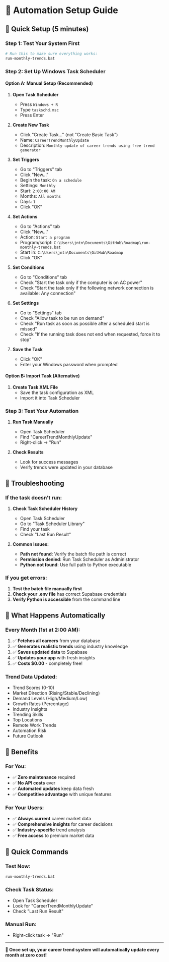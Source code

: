# 🤖 Automation Setup Guide

## 🎯 Quick Setup (5 minutes)

### Step 1: Test Your System First
```bash
# Run this to make sure everything works:
run-monthly-trends.bat
```

### Step 2: Set Up Windows Task Scheduler

#### Option A: Manual Setup (Recommended)

1. **Open Task Scheduler**
   - Press `Windows + R`
   - Type `taskschd.msc`
   - Press Enter

2. **Create New Task**
   - Click "Create Task..." (not "Create Basic Task")
   - Name: `CareerTrendMonthlyUpdate`
   - Description: `Monthly update of career trends using free trend generator`

3. **Set Triggers**
   - Go to "Triggers" tab
   - Click "New..."
   - Begin the task: `On a schedule`
   - Settings: `Monthly`
   - Start: `2:00:00 AM`
   - Months: `All months`
   - Days: `1`
   - Click "OK"

4. **Set Actions**
   - Go to "Actions" tab
   - Click "New..."
   - Action: `Start a program`
   - Program/script: `C:\Users\jntn\Documents\GitHub\Roadmap\run-monthly-trends.bat`
   - Start in: `C:\Users\jntn\Documents\GitHub\Roadmap`
   - Click "OK"

5. **Set Conditions**
   - Go to "Conditions" tab
   - Check "Start the task only if the computer is on AC power"
   - Check "Start the task only if the following network connection is available: Any connection"

6. **Set Settings**
   - Go to "Settings" tab
   - Check "Allow task to be run on demand"
   - Check "Run task as soon as possible after a scheduled start is missed"
   - Check "If the running task does not end when requested, force it to stop"

7. **Save the Task**
   - Click "OK"
   - Enter your Windows password when prompted

#### Option B: Import Task (Alternative)

1. **Create Task XML File**
   - Save the task configuration as XML
   - Import it into Task Scheduler

### Step 3: Test Your Automation

1. **Run Task Manually**
   - Open Task Scheduler
   - Find "CareerTrendMonthlyUpdate"
   - Right-click → "Run"

2. **Check Results**
   - Look for success messages
   - Verify trends were updated in your database

## 🔧 Troubleshooting

### If the task doesn't run:
1. **Check Task Scheduler History**
   - Open Task Scheduler
   - Go to "Task Scheduler Library"
   - Find your task
   - Check "Last Run Result"

2. **Common Issues:**
   - **Path not found**: Verify the batch file path is correct
   - **Permission denied**: Run Task Scheduler as Administrator
   - **Python not found**: Use full path to Python executable

### If you get errors:
1. **Test the batch file manually first**
2. **Check your .env file** has correct Supabase credentials
3. **Verify Python is accessible** from the command line

## 📅 What Happens Automatically

### Every Month (1st at 2:00 AM):
1. ✅ **Fetches all careers** from your database
2. ✅ **Generates realistic trends** using industry knowledge
3. ✅ **Saves updated data** to Supabase
4. ✅ **Updates your app** with fresh insights
5. ✅ **Costs $0.00** - completely free!

### Trend Data Updated:
- Trend Scores (0-10)
- Market Direction (Rising/Stable/Declining)
- Demand Levels (High/Medium/Low)
- Growth Rates (Percentage)
- Industry Insights
- Trending Skills
- Top Locations
- Remote Work Trends
- Automation Risk
- Future Outlook

## 🎯 Benefits

### For You:
- ✅ **Zero maintenance** required
- ✅ **No API costs** ever
- ✅ **Automated updates** keep data fresh
- ✅ **Competitive advantage** with unique features

### For Your Users:
- ✅ **Always current** career market data
- ✅ **Comprehensive insights** for career decisions
- ✅ **Industry-specific** trend analysis
- ✅ **Free access** to premium market data

## 🚀 Quick Commands

### Test Now:
```bash
run-monthly-trends.bat
```

### Check Task Status:
- Open Task Scheduler
- Look for "CareerTrendMonthlyUpdate"
- Check "Last Run Result"

### Manual Run:
- Right-click task → "Run"

---

**🎉 Once set up, your career trend system will automatically update every month at zero cost!**
